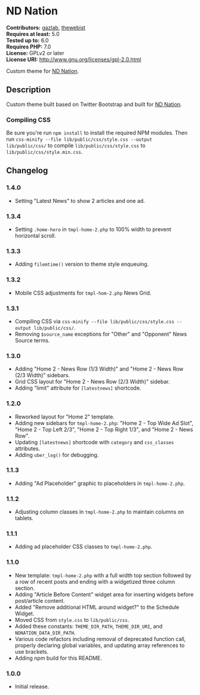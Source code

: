 # ND Nation #
**Contributors:** [gazlab](https://profiles.wordpress.org/gazlab/), [thewebist](https://profiles.wordpress.org/thewebist/)  
**Requires at least:** 5.0  
**Tested up to:** 6.0  
**Requires PHP:** 7.0  
**License:** GPLv2 or later  
**License URI:** http://www.gnu.org/licenses/gpl-2.0.html  

Custom theme for [ND Nation](https://ndnation.com).

## Description ##
Custom theme built based on Twitter Bootstrap and built for [ND Nation](https://ndnation.com).

### Compiling CSS ###

Be sure you're run `npm install` to install the required NPM modules. Then run `css-minify --file lib/public/css/style.css --output lib/public/css/` to compile `lib/public/css/style.css` to `lib/public/css/style.min.css`.

## Changelog ##

### 1.4.0 ###
* Setting "Latest News" to show 2 articles and one ad.

### 1.3.4 ###
* Setting `.home-hero` in `tmpl-home-2.php` to 100% width to prevent horizontal scroll.

### 1.3.3 ###
* Adding `filemtime()` version to theme style enqueuing.

### 1.3.2 ###
* Mobile CSS adjustments for `tmpl-hom-2.php` News Grid.

### 1.3.1 ###
* Compiling CSS via `css-minify --file lib/public/css/style.css --output lib/public/css/`.
* Removing `$source_name` exceptions for "Other" and "Opponent" News Source terms.

### 1.3.0 ###
* Adding "Home 2 - News Row (1/3 Width)" and "Home 2 - News Row (2/3 Width)" sidebars.
* Grid CSS layout for "Home 2 - News Row (2/3 Width)" sidebar.
* Adding "limit" attribute for `[latestnews]` shortcode.

### 1.2.0 ###
* Reworked layout for "Home 2" template.
* Adding new sidebars for `tmpl-home-2.php`: "Home 2 - Top Wide Ad Slot", "Home 2 - Top Left 2/3", "Home 2 - Top Right 1/3", and "Home 2 - News Row".
* Updating `[latestnews]` shortcode with `category` and `css_classes` attributes.
* Adding `uber_log()` for debugging.

### 1.1.3 ###
* Adding "Ad Placeholder" graphic to placeholders in `tmpl-home-2.php`.

### 1.1.2 ###
* Adjusting column classes in `tmpl-home-2.php` to maintain columns on tablets.

### 1.1.1 ###
* Adding ad placeholder CSS classes to `tmpl-home-2.php`.

### 1.1.0 ###
* New template: `tmpl-home-2.php` with a full width top section followed by a row of recent posts and ending with a widgetized three column section.
* Adding "Article Before Content" widget area for inserting widgets before post/article content.
* Added "Remove additional HTML around widget?" to the Schedule Widget.
* Moved CSS from `style.css` to `lib/public/css`.
* Added these constants: `THEME_DIR_PATH`, `THEME_DIR_URI`, and `NDNATION_DATA_DIR_PATH`.
* Various code refactors including removal of deprecated function call, properly declaring global variables, and updating array references to use brackets.
* Adding npm build for this README.

### 1.0.0 ###
* Initial release.
